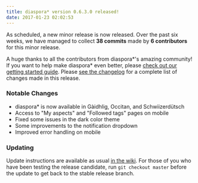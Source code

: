 ```yaml
---
title: diaspora* version 0.6.3.0 released!
date: 2017-01-23 02:02:53
---
```


As scheduled, a new minor release is now released. Over the past six weeks, we have managed to collect **38 commits** made by **6 contributors** for this minor release.

A huge thanks to all the contributors from diaspora\*'s amazing community! If you want to help make diaspora* even better, please [check out our getting started guide](https://wiki.diasporafoundation.org/Getting_started_with_contributing). Please [see the changelog](https://github.com/diaspora/diaspora/releases/tag/v0.6.3.0) for a complete list of changes made in this release.

### Notable Changes

* diaspora\* is now available in Gàidhlig, Occitan, and Schwiizerdütsch
* Access to "My aspects" and "Followed tags" pages on mobile
* Fixed some issues in the dark color theme
* Some improvements to the notification dropdown
* Improved error handling on mobile

### Updating

Update instructions are available as usual [in the wiki](https://wiki.diasporafoundation.org/Updating). For those of you who have been testing the release candidate, run `git checkout master` before the update to get back to the stable release branch.
